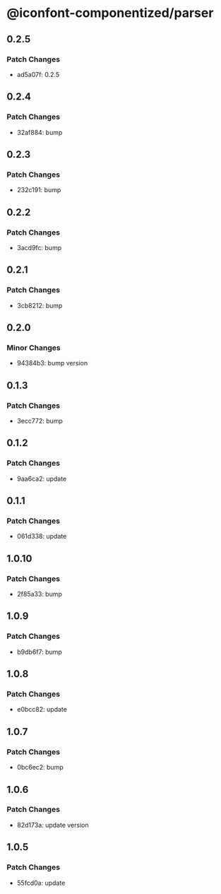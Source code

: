 # @iconfont-componentized/parser

## 0.2.5

### Patch Changes

-   ad5a07f: 0.2.5

## 0.2.4

### Patch Changes

-   32af884: bump

## 0.2.3

### Patch Changes

-   232c191: bump

## 0.2.2

### Patch Changes

-   3acd9fc: bump

## 0.2.1

### Patch Changes

-   3cb8212: bump

## 0.2.0

### Minor Changes

-   94384b3: bump version

## 0.1.3

### Patch Changes

-   3ecc772: bump

## 0.1.2

### Patch Changes

-   9aa6ca2: update

## 0.1.1

### Patch Changes

-   061d338: update

## 1.0.10

### Patch Changes

-   2f85a33: bump

## 1.0.9

### Patch Changes

-   b9db6f7: bump

## 1.0.8

### Patch Changes

-   e0bcc82: update

## 1.0.7

### Patch Changes

-   0bc6ec2: bump

## 1.0.6

### Patch Changes

-   82d173a: update version

## 1.0.5

### Patch Changes

-   55fcd0a: update
